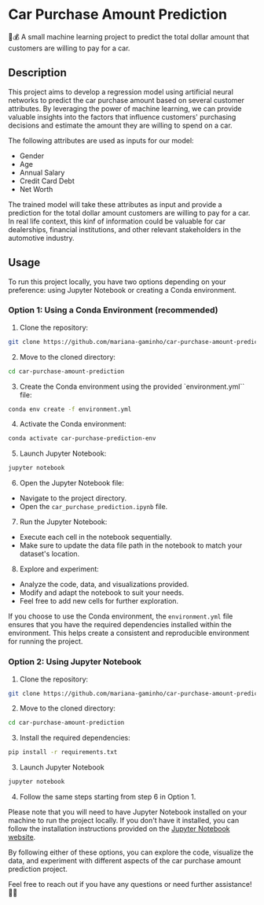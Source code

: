 # Car Purchase Amount Prediction

🚗💰 A small machine learning project to predict the total dollar amount that customers are willing to pay for a car.

## Description

This project aims to develop a regression model using artificial neural networks to predict the car purchase amount based on several customer attributes. By leveraging the power of machine learning, we can provide valuable insights into the factors that influence customers' purchasing decisions and estimate the amount they are willing to spend on a car.

The following attributes are used as inputs for our model:

- Gender
- Age
- Annual Salary
- Credit Card Debt
- Net Worth

The trained model will take these attributes as input and provide a prediction for the total dollar amount customers are willing to pay for a car. In real life context, this kinf of information could be valuable for car dealerships, financial institutions, and other relevant stakeholders in the automotive industry.

## Usage

To run this project locally, you have two options depending on your preference: using Jupyter Notebook or creating a Conda environment.

### Option 1: Using a Conda Environment (recommended)

1. Clone the repository:
```bash
git clone https://github.com/mariana-gaminho/car-purchase-amount-prediction.git
```

2. Move to the cloned directory:
```bash
cd car-purchase-amount-prediction
```

3. Create the Conda environment using the provided `environment.yml`` file:
```bash
conda env create -f environment.yml
```

4. Activate the Conda environment:
```bash
conda activate car-purchase-prediction-env
```

5. Launch Jupyter Notebook:
```bash
jupyter notebook
```

6. Open the Jupyter Notebook file:
- Navigate to the project directory.
- Open the `car_purchase_prediction.ipynb` file.

7. Run the Jupyter Notebook:
- Execute each cell in the notebook sequentially.
- Make sure to update the data file path in the notebook to match your dataset's location.

8. Explore and experiment:
- Analyze the code, data, and visualizations provided.
- Modify and adapt the notebook to suit your needs.
- Feel free to add new cells for further exploration.

If you choose to use the Conda environment, the `environment.yml` file ensures that you have the required dependencies installed within the environment. This helps create a consistent and reproducible environment for running the project.

### Option 2: Using Jupyter Notebook

1. Clone the repository:
```bash
git clone https://github.com/mariana-gaminho/car-purchase-amount-prediction.git
```

2. Move to the cloned directory:
```bash
cd car-purchase-amount-prediction
```

3. Install the required dependencies:
```bash
pip install -r requirements.txt
```

3. Launch Jupyter Notebook
```bash
jupyter notebook
```

4. Follow the same steps starting from step 6 in Option 1.

Please note that you will need to have Jupyter Notebook installed on your machine to run the project locally. If you don't have it installed, you can follow the installation instructions provided on the [Jupyter Notebook website](https://jupyter.org/install.html).

By following either of these options, you can explore the code, visualize the data, and experiment with different aspects of the car purchase amount prediction project.

Feel free to reach out if you have any questions or need further assistance! :raising_hand_woman: